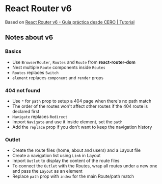 # React Router v6

Based on [React Router v6 - Guía práctica desde CERO | Tutorial](https://youtu.be/KKXFmzr0nKk)

## Notes about v6

### Basics

- Use `BrowserRouter`, `Routes` and `Route` from **react-router-dom**
- Nest multiple `Route` components inside `Routes`
- `Routes` replaces `Switch`
- `element` replaces `component` and `render` props

### 404 not found

- Use `*` for `path` prop to setup a 404 page when there's no path match
- The order of the routes won't affect other routes if the 404 route is declared first
- `Navigate` replaces `Redirect`
- Import `Navigate` and use it inside element, set the `path`
- Add the `replace` prop if you don't want to keep the navigation history

### Outlet

- Create the route files (home, about and users) and a Layout file
- Create a navigation list using `Link` in Layout
- Import `Outlet` to display the content of the route files
- To connect the `Outlet` with the Routes, wrap all routes under a new one and pass the `Layout` as an element
- Replace `path` prop with `index` for the main Route/path match
